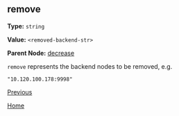 remove
----------

**Type:** `string`

**Value:** `<removed-backend-str>`

**Parent Node:** [decrease](decrease.md)

`remove` represents the backend nodes to be removed, e.g.  

    "10.120.100.178:9998"

[Previous](../table.md)

[Home](../../../index.md)